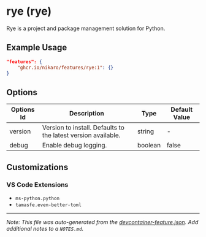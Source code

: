 
# rye (rye)

Rye is a project and package management solution for Python.

## Example Usage

```json
"features": {
    "ghcr.io/nikaro/features/rye:1": {}
}
```

## Options

| Options Id | Description | Type | Default Value |
|-----|-----|-----|-----|
| version | Version to install. Defaults to the latest version available. | string | - |
| debug | Enable debug logging. | boolean | false |

## Customizations

### VS Code Extensions

- `ms-python.python`
- `tamasfe.even-better-toml`



---

_Note: This file was auto-generated from the [devcontainer-feature.json](https://github.com/nikaro/features/blob/main/src/rye/devcontainer-feature.json).  Add additional notes to a `NOTES.md`._

